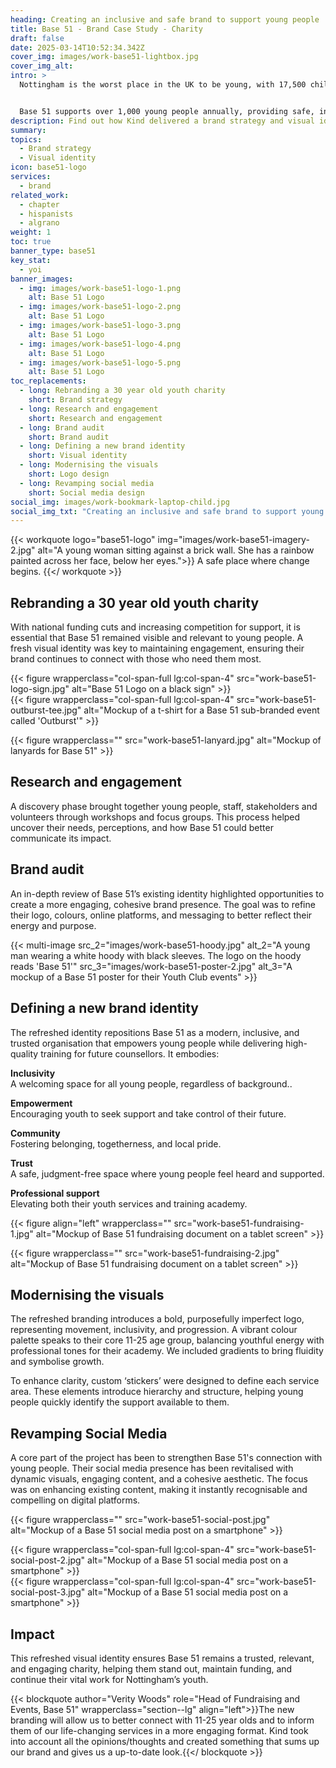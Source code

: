```yaml
---
heading: Creating an inclusive and safe brand to support young people
title: Base 51 - Brand Case Study - Charity
draft: false
date: 2025-03-14T10:52:34.342Z
cover_img: images/work-base51-lightbox.jpg
cover_img_alt: 
intro: >
  Nottingham is the worst place in the UK to be young, with 17,500 children living in poverty and the crisis is worsening due to rising living costs and council funding cuts.


  Base 51 supports over 1,000 young people annually, providing safe, inclusive spaces with access to counselling, trauma support, and youth clubs – including for LGBTQIA+ and refugee communities. Their academy also offers accredited training in counselling and youth work.
description: Find out how Kind delivered a brand strategy and visual identity for youth support charity, Base 51
summary:
topics:
  - Brand strategy
  - Visual identity
icon: base51-logo
services:
  - brand
related_work:
  - chapter
  - hispanists
  - algrano
weight: 1
toc: true
banner_type: base51
key_stat: 
  - yoi
banner_images:
  - img: images/work-base51-logo-1.png
    alt: Base 51 Logo
  - img: images/work-base51-logo-2.png
    alt: Base 51 Logo
  - img: images/work-base51-logo-3.png
    alt: Base 51 Logo
  - img: images/work-base51-logo-4.png
    alt: Base 51 Logo
  - img: images/work-base51-logo-5.png
    alt: Base 51 Logo
toc_replacements:
  - long: Rebranding a 30 year old youth charity
    short: Brand strategy
  - long: Research and engagement
    short: Research and engagement
  - long: Brand audit
    short: Brand audit
  - long: Defining a new brand identity
    short: Visual identity
  - long: Modernising the visuals
    short: Logo design
  - long: Revamping social media
    short: Social media design
social_img: images/work-bookmark-laptop-child.jpg
social_img_txt: "Creating an inclusive and safe brand to support young people"
---
```


{{< workquote logo="base51-logo" img="images/work-base51-imagery-2.jpg" alt="A young woman sitting against a brick wall. She has a rainbow painted across her face, below her eyes.">}}
A safe place where change begins.
{{</ workquote >}}

<!-- Text left -->
<div class="w-full grid grid-cols-12 gap-x-2.5 gap-y-6 lg:gap-6 xl:gap-8">
  <div class="prose col-span-full lg:col-span-8">

  ## Rebranding a 30 year old youth charity

  With national funding cuts and increasing competition for support, it is essential that Base 51 remained visible and relevant to young people. A fresh visual identity was key to maintaining engagement, ensuring their brand continues to connect with those who need them most.

  </div>
</div>


<div class="w-full grid grid-cols-12 gap-x-2.5 gap-y-6 lg:gap-6 xl:gap-8">
  {{< figure wrapperclass="col-span-full lg:col-span-4" src="work-base51-logo-sign.jpg" alt="Base 51 Logo on a black sign" >}}

  <div class="col-span-full lg:col-span-4 self-end">
  {{< figure wrapperclass="col-span-full lg:col-span-4" src="work-base51-outburst-tee.jpg" alt="Mockup of a t-shirt for a Base 51 sub-branded event called 'Outburst'" >}}

  </div>
</div>

{{< figure wrapperclass="" src="work-base51-lanyard.jpg" alt="Mockup of lanyards for Base 51" >}}


<!-- Text right -->
<div class="w-full grid grid-cols-12 gap-x-2.5 gap-y-6 lg:gap-6 xl:gap-8">
  <div class="prose col-span-full lg:col-span-8 lg:col-start-5">

  ## Research and engagement

  A discovery phase brought together young people, staff, stakeholders and volunteers through workshops and focus groups. This process helped uncover their needs, perceptions, and how Base 51 could better communicate its impact.

  ## Brand audit

  An in-depth review of Base 51’s existing identity highlighted opportunities to create a more engaging, cohesive brand presence. The goal was to refine their logo, colours, online platforms, and messaging to better reflect their energy and purpose.

  </div>
</div>

{{< multi-image
  src_2="images/work-base51-hoody.jpg" alt_2="A young man wearing a white hoody with black sleeves. The logo on the hoody reads 'Base 51'"
  src_3="images/work-base51-poster-2.jpg" alt_3="A mockup of a Base 51 poster for their Youth Club events" >}}

<!-- Text left -->
<div class="w-full grid grid-cols-12 gap-x-2.5 gap-y-6 lg:gap-6 xl:gap-8">
  <div class="prose col-span-full lg:col-span-8">

  ## Defining a new brand identity

  The refreshed identity repositions Base 51 as a modern, inclusive, and trusted organisation that empowers young people while delivering high-quality training for future counsellors. It embodies:

  <div class="flex flex-wrap ">
    <div class="w-full lg:w-1/2 py-6 lg:pr-6 xl:pr-8 shrink-0">
      <p><strong>Inclusivity</strong><br>
      A welcoming space for all young people, regardless of background..</p>
    </div>
    <div class="w-full lg:w-1/2 py-6 lg:pl-6 xl:pl-8 shrink-0">
      <p><strong>Empowerment</strong><br>
      Encouraging youth to seek support and take control of their future.</p>
    </div>
    <div class="w-full lg:w-1/2 py-6 lg:pr-6 xl:pr-8 shrink-0">
      <p><strong>Community</strong><br>
      Fostering belonging, togetherness, and local pride.</p>
    </div>
    <div class="w-full lg:w-1/2 py-6 lg:pl-6 xl:pl-8 shrink-0">
      <p><strong>Trust</strong><br>
      A safe, judgment-free space where young people feel heard and supported.</p>
    </div>
    <div class="w-full lg:w-1/2 py-6 lg:pr-6 xl:pr-8 shrink-0">
      <p><strong>Professional support</strong><br>
      Elevating both their youth services and training academy.</p>
    </div>
  </div>

  </div>
</div>

{{< figure align="left" wrapperclass="" src="work-base51-fundraising-1.jpg" alt="Mockup of Base 51 fundraising document on a tablet screen" >}}


{{< figure wrapperclass="" src="work-base51-fundraising-2.jpg" alt="Mockup of Base 51 fundraising document on a tablet screen" >}}


<!-- Text right -->
<div class="w-full grid grid-cols-12 gap-x-2.5 gap-y-6 lg:gap-6 xl:gap-8">
  <div class="prose col-span-full lg:col-span-8 lg:col-start-5">

  ## Modernising the visuals

  The refreshed branding introduces a bold, purposefully imperfect logo, representing movement, inclusivity, and progression. A vibrant colour palette speaks to their core 11-25 age group, balancing youthful energy with professional tones for their academy. We included gradients to bring fluidity and symbolise growth.

  To enhance clarity, custom ‘stickers’ were designed to define each service area. These elements introduce hierarchy and structure, helping young people quickly identify the support available to them.

  </div>
</div>

<!-- Text left -->
<div class="w-full grid grid-cols-12 gap-x-2.5 gap-y-6 lg:gap-6 xl:gap-8">
  <div class="prose col-span-full lg:col-span-8">

  ## Revamping Social Media

  A core part of the project has been to strengthen Base 51's connection with young people. Their social media presence has been revitalised with dynamic visuals, engaging content, and a cohesive aesthetic. The focus was on enhancing existing content, making it instantly recognisable and compelling on digital platforms. 

  </div>
</div>

{{< figure wrapperclass="" src="work-base51-social-post.jpg" alt="Mockup of a Base 51 social media post on a smartphone" >}}

<div class="w-full grid grid-cols-12 gap-x-2.5 gap-y-6 lg:gap-6 xl:gap-8">
  {{< figure wrapperclass="col-span-full lg:col-span-4" src="work-base51-social-post-2.jpg" alt="Mockup of a Base 51 social media post on a smartphone" >}}

  <div class="col-span-full lg:col-span-4 self-start">
  {{< figure wrapperclass="col-span-full lg:col-span-4" src="work-base51-social-post-3.jpg" alt="Mockup of a Base 51 social media post on a smartphone" >}}

  </div>
</div>



<div class="w-full grid grid-cols-12 gap-x-2.5 gap-y-6 lg:gap-6 xl:gap-8">

  <div class="col-span-full lg:col-span-7 bg-green text-white p-6 prose">
    <h2>Impact</h2>
    <p>This refreshed visual identity ensures Base 51 remains a trusted, relevant, and engaging charity, helping them stand out, maintain funding, and continue their vital work for Nottingham’s youth.</p>
  </div>
</div>



{{< blockquote author="Verity Woods" role="Head of Fundraising and Events, Base 51" wrapperclass="section--lg" align="left">}}The new branding will allow us to better connect with 11-25 year olds and to inform them of our life-changing services in a more engaging format. Kind took into account all the opinions/thoughts and created something that sums up our brand and gives us a up-to-date look.{{</ blockquote >}}
